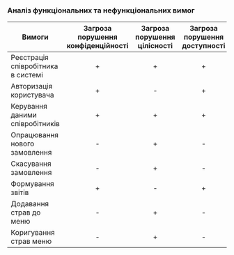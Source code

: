 ### Аналіз функціональних та нефункціональних вимог

| Вимоги  | Загроза порушення конфіденційності | Загроза порушення цілісності | Загроза порушення доступності |
| ------- | :--------------------------------: | :--------------------------: | :---------------------------: |
| Реєстрація співробітника в системі | +       |                          +   |                           +   |
| Авторизація користувача          | +         |                         -    |                          +    |
| Керування даними співробітників  | +         |                         +    |                          +    |
| Опрацювання нового замовлення    | -         |                         +    |                          -    |
| Скасування замовлення            | -         |                         +    |                          -    |
| Формування звітів                | +         |                         -    |                          +    |
| Додавання страв до меню          | -         |                         +    |                          -    |
| Коригування страв меню           | -         |                         +    |                          -    |
